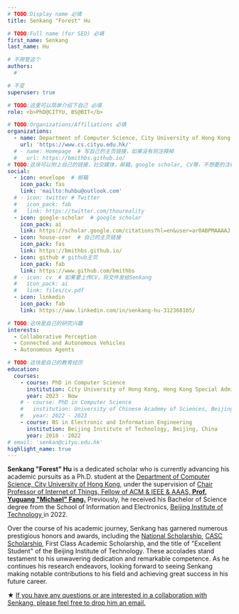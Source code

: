 ```yaml
---
# TODO:Display name 必填
title: Senkang "Forest" Hu

# TODO:Full name (for SEO) 必填
first_name: Senkang  
last_name: Hu

# 不用管这个
authors:
  # 

# 不变
superuser: true

# TODO:这里可以简单介绍下自己 必填
role: <b>PhD@CITYU, BS@BIT</b>

# TODO:Organizations/Affiliations 必填
organizations:
  - name: Department of Computer Science, City University of Hong Kong 
    url: 'https://www.cs.cityu.edu.hk/'
  # - name: Homepage  # 写自己的主页链接，如果没有则注释掉
  #   url: https://bmithbs.github.io/
# TODO:这块可以附上自己的链接，社交媒体，邮箱，google scholar, CV等，不想要的注释掉即可
social:
  - icon: envelope  # 邮箱
    icon_pack: fas
    link: 'mailto:huhbu@outlook.com'
  # - icon: twitter # Twitter
  #   icon_pack: fab  
  #   link: https://twitter.com/thoureality
  - icon: google-scholar  # google scholar
    icon_pack: ai
    link: https://scholar.google.com/citations?hl=en&user=ar0ABPMAAAAJ
  - icon: house-user  # 自己的主页链接
    icon_pack: fas
    link: https://bmithbs.github.io/
  - icon: github # github主页
    icon_pack: fab   
    link: https://www.github.com/bmithbs
  # - icon: cv  # 如果要上传CV，将文件发给Senkang
  #   icon_pack: ai
  #   link: files/cv.pdf
  - icon: linkedin 
    icon_pack: fab
    link: https://www.linkedin.com/in/senkang-hu-3123681b5/

# TODO:这块是自己的研究兴趣
interests:
  - Collaborative Perception
  - Connected and Autonomous Vehicles
  - Autonomous Agents

# TODO:这块是自己的教育经历
education:
  courses:
    - course: PhD in Computer Science
      institution: City University of Hong Kong, Hong Kong Special Administrative Region
      year: 2023 - Now
    # - course: PhD in Computer Science
    #   institution: University of Chinese Academy of Sciences, Beijing, China
    #   year: 2022 - 2023
    - course: BS in Electronic and Information Engineering 
      institution: Beijing Institute of Technology, Beijing, China
      year: 2018 - 2022
# email: 'senkan@cityu.edu.hk'
highlight_name: true
---
```

<!-- TODO:写自己的Biography -->
<!-- # Biography -->
<!-- <p style="text-align:justify">  -->
**Senkang "Forest" Hu** is a dedicated scholar who is currently advancing his academic pursuits as a Ph.D. student at the <a href="https://www.cityu.edu.hk/">Department of Computer Science, City University of Hong Kong<a>, under the  supervision of <a href="https://www.cs.cityu.edu.hk/~yugufang/">Chair Professor of Internet of Things, Fellow of ACM & IEEE & AAAS, <b>Prof. Yuguang "Michael" Fang.</b></a> Previously, he received his Bachelor of Science degree from the School of Information and Electronics, <a href='https://bit.edu.cn/'>Beijing Institute of Technology </a> in 2022.

Over the course of his academic journey, Senkang has garnered numerous prestigious honors and awards, including the <a href='https://baike.baidu.com/item/%E5%9B%BD%E5%AE%B6%E5%A5%96%E5%AD%A6%E9%87%91/9693046'>National Scholarship</a>, <a href='https://baike.baidu.com/item/CASC%E5%A5%96%E5%AD%A6%E9%87%91/4415603'>CASC Scholarship</a>, First Class Academic Scholarship, and the title of "Excellent Student" of the Beijing Institute of Technology. These accolades stand testament to his unwavering dedication and remarkable competence. As he continues his research endeavors, looking forward to seeing Senkang making notable contributions to his field and achieving great success in his future career.

★ <u>If you have any questions or are interested in a collaboration with Senkang, please feel free to drop him an email.</u>